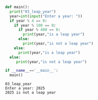 ```python
def main():
  print("03_leap_year")
  year=int(input("Enter a year: "))
  if year % 4 == 0:
    if year % 100 == 0:
      if year % 400 == 0:
        print(year,"is a leap year")
      else:
        print(year,"is not a leap year")
    else:
      print(year,"is a leap year")
  else:
     print(year,"is not a leap year")

if __name__=='__main__':
  main()
```

    03_leap_year
    Enter a year: 2025
    2025 is not a leap year
    
